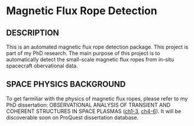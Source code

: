 # Magnetic Flux Rope Detection
## DESCRIPTION
This is an automated magnetic flux rope detection package. This project is part of my PhD research. The main purpose of this project is to automatically detect the small-scale magnetic flux ropes from in-situ spacecraft obervational data.
## SPACE PHYSICS BACKGROUND
To get farmiliar with the physics of magnetic flux ropes, please refer to my PhD dissertation: OBSERVATIONAL ANALYSIS OF TRANSIENT AND COHERENT STRUCTURES IN SPACE PLASMAS \([ch1-3](/Magnetic_Flux_Rope_Detection/phd_dissertation/Jinlei_PhD_Dissertation_part1_ch1-3.pdf),  [ch4-6](/Magnetic_Flux_Rope_Detection/phd_dissertation/Jinlei_PhD_Dissertation_part2_ch4-6.pdf)\). It will be discoverable soon on ProQuest dissertation database.

